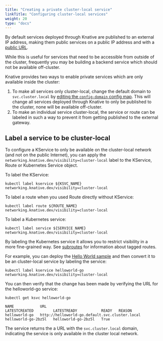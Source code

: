 ```yaml
---
title: "Creating a private cluster-local service"
linkTitle: "Configuring cluster-local services"
weight: 20
type: "docs"
---
```


By default services deployed through Knative are published to an external IP
address, making them public services on a public IP address and with a
[public URL](./using-a-custom-domain.md).

While this is useful for services that need to be accessible from outside of the
cluster, frequently you may be building a backend service which should not be
available off-cluster.

Knative provides two ways to enable private services which are only available
inside the cluster:

1. To make all services only cluster-local, change the default domain to
   `svc.cluster.local` by
   [editing the `config-domain` config map](./using-a-custom-domain.md). This
   will change all services deployed through Knative to only be published to the
   cluster, none will be available off-cluster.
1. To make an individual service cluster-local, the service or route can be
   labeled in such a way to prevent it from getting published to the external
   gateway.

## Label a service to be cluster-local

To configure a KService to only be available on the cluster-local network (and
not on the public Internet), you can apply the
`networking.knative.dev/visibility=cluster-local` label to the KService, Route or 
Kubernetes Service object.

To label the KService:

```shell
kubectl label kservice ${KSVC_NAME} networking.knative.dev/visibility=cluster-local
```

To label a route when you used Route directly without KService:

```shell
kubectl label route ${ROUTE_NAME} networking.knative.dev/visibility=cluster-local
```

To label a Kubernetes service:

```shell
kubectl label service ${SERVICE_NAME} networking.knative.dev/visibility=cluster-local
```

By labeling the Kubernetes service it allows you to restrict visibility in a more
fine-grained way. See [subroutes](./using-subroutes.md) for information about
tagged routes.

For example, you can deploy the [Hello World sample](./samples/hello-world/helloworld-go/README.md)
and then convert it to be an cluster-local service by labeling the service:

```shell
kubectl label kservice helloworld-go networking.knative.dev/visibility=cluster-local
```

You can then verify that the change has been made by verifying the URL for the
helloworld-go service:

```shell
kubectl get ksvc helloworld-go

NAME            URL                                              LATESTCREATED         LATESTREADY           READY   REASON
helloworld-go   http://helloworld-go.default.svc.cluster.local   helloworld-go-2bz5l   helloworld-go-2bz5l   True
```

The service returns the a URL with the `svc.cluster.local` domain, indicating
the service is only available in the cluster local network.
